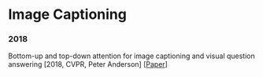 # Image Captioning

### 2018

Bottom-up and top-down attention for image captioning and visual question answering \[2018, CVPR, Peter Anderson\] \[[Paper](http://openaccess.thecvf.com/content_cvpr_2018/papers/Anderson_Bottom-Up_and_Top-Down_CVPR_2018_paper.pdf)\]
